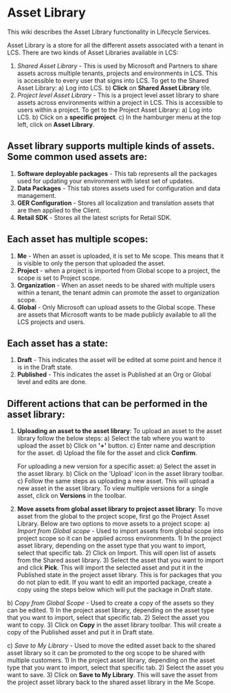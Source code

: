 
# Asset Library
This wiki describes the Asset Library functionality in Lifecycle Services.

Asset Library is a store for all the different assets associated with a tenant in LCS. There are two kinds of Asset Libraries available in LCS:
1) *Shared Asset Library* - This is used by Microsoft and Partners to share assets across multiple tenants, projects and environments in LCS. This is accessible to every user that signs into LCS. To get to the Shared Asset Library:
    a) Log into LCS.
    b) **Click** on **Shared Asset Library** tile. 
2) *Project level Asset Library* - This is a project level asset library to share assets across environments within a project in LCS. This is accessible to users within a project. To get to the Project Asset Library:
    a) Log into LCS.
    b) Click on a **specific project**. 
    c) In the hamburger menu at the top left, click on **Asset Library**. 

## Asset library supports multiple kinds of assets. Some common used assets are:
1) **Software deployable packages**  - This tab represents all the packages used for updating your environment with latest set of updates.
2) **Data Packages** - This tab stores assets used for configuration and data management. 
3) **GER Configuration** - Stores all localization and translation assets that are then applied to the Client. 
4) **Retail SDK** - Stores all the latest scripts for Retail SDK. 

## Each asset has multiple scopes:
1) **Me** - When an asset is uploaded, it is set to Me scope. This means that it is visible to only the person that uploaded the asset. 
2) **Project** - when a project is imported from Global scope to a project, the scope is set to Project scope. 
3) **Organization** - When an asset needs to be shared with multiple users within a tenant, the tenant admin can promote the asset to organization scope. 
4) **Global** - Only Microsoft can upload assets to the Global scope. These are assets that Microsoft wants to be made publicly available to all the LCS projects and users.  

## Each asset has a state:
1) **Draft** - This indicates the asset will be edited at some point and hence it is in the Draft state. 
2) **Published** - This indicates the asset is Published at an Org or Global level and edits are done. 

## Different actions that can be performed in the asset library:
1) **Uploading an asset to the asset library**: To upload an asset to the asset library follow the below steps:
    a) Select the tab where you want to upload the asset
    b) Click on **'+'** button. 
    c) Enter name and description for the asset. 
    d) Upload the file for the asset and click **Confirm**. 
    
    For uploading a new version for a specific asset:
    a) Select the asset in the asset library.
    b) Click on the 'Upload' icon in the asset library toolbar. 
    c) Follow the same steps as uploading a new asset. 
     This will upload a new asset in the asset library. To view multiple versions for a single asset, click on **Versions** in the toolbar. 

2) **Move assets from global asset library to project asset library**: To move asset from the global to the project scope, first go the Project Asset Library. Below are two options to move assets to a project scope:
  a) *Import from Global scope* - Used to import assets from global scope into project scope so it can be applied across environments. 
        1) In the project asset library, depending on the asset type that you want to import, select that specific tab.
        2) Click on Import. This will open list of assets from the Shared asset library. 
        3) Select the asset that you want to import and click **Pick**.
      This will import the selected asset and put it in the Published state in the project asset library. This is for packages that you do not plan to edit. If you want to edit an imported package, create a copy using the steps below which will put the package in Draft state. 
    
  b) *Copy from Global Scope* - Used to create a copy of the assets so they can be edited. 
        1) In the project asset library, depending on the asset type that you want to import, select that specific tab.
        2) Select the asset you want to copy.
        3) Click on **Copy** in the asset library toolbar. 
        This will create a copy of the Published asset and put it in Draft state. 
        
  c) *Save to My Library* - Used to move the edited asset back to the shared asset library so it can be promoted to the org scope to be shared with multiple customers. 
        1) In the project asset library, depending on the asset type that you want to import, select that specific tab.
        2) Select the asset you want to save.
        3) Click on **Save to My Library**.
      This will save the asset from the project asset library back to the shared asset library in the Me Scope. 
  




